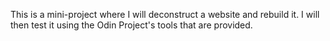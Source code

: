 This is a mini-project where I will deconstruct a website and rebuild it.
I will then test it using the Odin Project's tools that are provided.